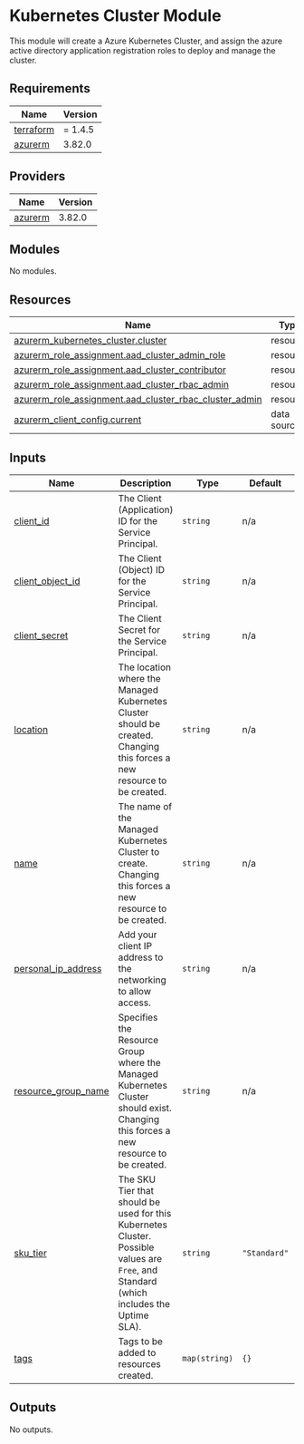 # Kubernetes Cluster Module

This module will create a Azure Kubernetes Cluster, and assign the azure active directory application registration roles to deploy and manage the cluster.

<!-- BEGINNING OF PRE-COMMIT-TERRAFORM DOCS HOOK --->
## Requirements

| Name | Version |
|------|---------|
| <a name="requirement_terraform"></a> [terraform](#requirement\_terraform) | = 1.4.5 |
| <a name="requirement_azurerm"></a> [azurerm](#requirement\_azurerm) | 3.82.0 |

## Providers

| Name | Version |
|------|---------|
| <a name="provider_azurerm"></a> [azurerm](#provider\_azurerm) | 3.82.0 |

## Modules

No modules.

## Resources

| Name | Type |
|------|------|
| [azurerm_kubernetes_cluster.cluster](https://registry.terraform.io/providers/hashicorp/azurerm/3.82.0/docs/resources/kubernetes_cluster) | resource |
| [azurerm_role_assignment.aad_cluster_admin_role](https://registry.terraform.io/providers/hashicorp/azurerm/3.82.0/docs/resources/role_assignment) | resource |
| [azurerm_role_assignment.aad_cluster_contributor](https://registry.terraform.io/providers/hashicorp/azurerm/3.82.0/docs/resources/role_assignment) | resource |
| [azurerm_role_assignment.aad_cluster_rbac_admin](https://registry.terraform.io/providers/hashicorp/azurerm/3.82.0/docs/resources/role_assignment) | resource |
| [azurerm_role_assignment.aad_cluster_rbac_cluster_admin](https://registry.terraform.io/providers/hashicorp/azurerm/3.82.0/docs/resources/role_assignment) | resource |
| [azurerm_client_config.current](https://registry.terraform.io/providers/hashicorp/azurerm/3.82.0/docs/data-sources/client_config) | data source |

## Inputs

| Name | Description | Type | Default | Required |
|------|-------------|------|---------|:--------:|
| <a name="input_client_id"></a> [client\_id](#input\_client\_id) | The Client (Application) ID for the Service Principal. | `string` | n/a | yes |
| <a name="input_client_object_id"></a> [client\_object\_id](#input\_client\_object\_id) | The Client (Object) ID for the Service Principal. | `string` | n/a | yes |
| <a name="input_client_secret"></a> [client\_secret](#input\_client\_secret) | The Client Secret for the Service Principal. | `string` | n/a | yes |
| <a name="input_location"></a> [location](#input\_location) | The location where the Managed Kubernetes Cluster should be created.<br>Changing this forces a new resource to be created. | `string` | n/a | yes |
| <a name="input_name"></a> [name](#input\_name) | The name of the Managed Kubernetes Cluster to create. <br>Changing this forces a new resource to be created. | `string` | n/a | yes |
| <a name="input_personal_ip_address"></a> [personal\_ip\_address](#input\_personal\_ip\_address) | Add your client IP address to the networking to allow access. | `string` | n/a | yes |
| <a name="input_resource_group_name"></a> [resource\_group\_name](#input\_resource\_group\_name) | Specifies the Resource Group where the Managed Kubernetes Cluster should exist. <br>Changing this forces a new resource to be created. | `string` | n/a | yes |
| <a name="input_sku_tier"></a> [sku\_tier](#input\_sku\_tier) | The SKU Tier that should be used for this Kubernetes Cluster. Possible <br>values are `Free`, and Standard (which includes the Uptime SLA). | `string` | `"Standard"` | no |
| <a name="input_tags"></a> [tags](#input\_tags) | Tags to be added to resources created. | `map(string)` | `{}` | no |

## Outputs

No outputs.
<!-- END OF PRE-COMMIT-TERRAFORM DOCS HOOK --->
